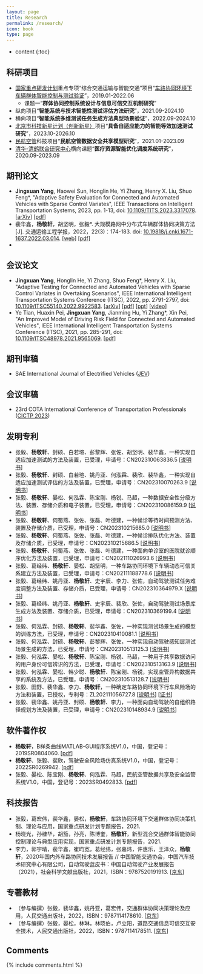 ```yaml
---
layout: page
title: Research
permalink: /research/
icon: book
type: page
---
```


* content
{:toc}

## 科研项目

+ [国家重点研发计划](https://baike.baidu.com/item/%E5%9B%BD%E5%AE%B6%E9%87%8D%E7%82%B9%E7%A0%94%E5%8F%91%E8%AE%A1%E5%88%92/19395314?fr=aladdin)重点专项“综合交通运输与智能交通”项目“[车路协同环境下车辆群体智能控制与测试验证](https://www.jingxuanyang.com/file_upload/综合交通运输与智能交通重点专项2018年度项目申报指南.pdf)”，2019.01-2022.06
  + 课题一“**群体协同控制系统设计与信息可信交互机制研究**”
+ 纵向项目“**智能系统与技术智能性测试评估方法研究**”，2021.09-2024.10
+ 横向项目“**智能系统多维测试任务生成方法典型场景验证**”，2022.09-2024.10
+ [北京市科技新星计划（创新新星）](http://kw.beijing.gov.cn/art/2023/9/22/art_736_647890.html)项目“**具备自适应能力的智能等效加速测试研究**”，2023.10-2026.10
+ [民航空管](http://www.atmb.net.cn/)科技项目“**民航空管数据安全共享模型研究**”，2021.01-2023.09
+ [清华-清鹤联合研究中心](https://www.tsinghua.edu.cn/kxyj/kyjg/lhgjjg.htm)横向课题“**医疗资源智能优化调度系统研究**”，2020.09-2023.09

## 期刊论文

+ **Jingxuan Yang**, Haowei Sun, Honglin He, Yi Zhang, Henry X. Liu, Shuo Feng\*, "Adaptive Safety Evaluation for Connected and Automated Vehicles with Sparse Control Variates", IEEE Transactions on Intelligent Transportation Systems, 2023, pp. 1-13, doi: [10.1109/TITS.2023.3317078](https://www.doi.org/10.1109/TITS.2023.3317078). [[arXiv](http://arxiv.org/abs/2212.00517)] [[pdf](https://www.jingxuanyang.com/file_upload/scv_arxiv.pdf)]
+ 裴华鑫，**杨敬轩**，胡坚明，张毅\*. 大规模路网中分布式车辆群体协同决策方法[J]. 交通运输工程学报，2022，22(3)：174-183. doi: [10.19818/j.cnki.1671-1637.2022.03.014](https://www.doi.org/10.19818/j.cnki.1671-1637.2022.03.014). [[web](http://transport.chd.edu.cn/cn/article/doi/10.19818/j.cnki.1671-1637.2022.03.014)] [[pdf](https://www.jingxuanyang.com/file_upload/DCDM-JTTE-2022.pdf)]
+ 


## 会议论文

+ **Jingxuan Yang**, Honglin He, Yi Zhang, Shuo Feng\*, Henry X. Liu, "Adaptive Testing for Connected and Automated Vehicles with Sparse Control Variates in Overtaking Scenarios", IEEE International Intelligent Transportation Systems Conference (ITSC), 2022, pp. 2791-2797, doi: [10.1109/ITSC55140.2022.9922583](https://www.doi.org/10.1109/ITSC55140.2022.9922583). [[arXiv](http://arxiv.org/abs/2207.09259)] [[pdf](https://www.jingxuanyang.com/file_upload/atscv_itsc22_arxiv.pdf)] [[ppt](https://www.jingxuanyang.com/file_upload/atscv_pre_itsc22.pdf)] [[video](https://www.bilibili.com/video/BV1Da411S7JH)]
+ Ye Tian, Huaxin Pei, **Jingxuan Yang**, Jianming Hu, Yi Zhang\*, Xin Pei, "An Improved Model of Driving Risk Field for Connected and Automated Vehicles", IEEE International Intelligent Transportation Systems Conference (ITSC), 2021, pp. 285-291, doi: [10.1109/ITSC48978.2021.9565069](https://www.doi.org/10.1109/ITSC48978.2021.9565069). [[pdf](https://www.jingxuanyang.com/file_upload/improved_drf_itsc21.pdf)]

## 期刊审稿

* SAE International Journal of Electrified Vehicles ([JEV](https://www.sae.org/publications/collections/content/E-JOURNAL-14))

## 会议审稿

* 23rd COTA International Conference of Transportation Professionals ([CICTP 2023](https://cota-cictp2023.bjut.edu.cn/CICTP2023.html))

## 发明专利

+ 张毅、**杨敬轩**、封硕、白若瑄、彭黎辉、张佐、胡坚明、裴华鑫，一种实现自适应加速测试的方法及装置，已受理，申请号：CN202310063836.5 [[说明书](https://www.jingxuanyang.com/file_upload/CN202310063836.pdf)]
+ 张毅、**杨敬轩**、封硕、白若瑄、姚丹亚、何泓霖、裴欣、裴华鑫，一种实现自适应加速测试评估的方法及装置，已受理，申请号：CN202310070263.9 [[说明书](https://www.jingxuanyang.com/file_upload/CN202310070263.pdf)]
+ 张毅、**杨敬轩**、晏松、何泓霖、陈宝刚、杨锐、马超，一种数据安全性分级方法、装置、存储介质和电子装置，已受理，申请号：CN202310086159.9 [[说明书](https://www.jingxuanyang.com/file_upload/CN202310086159.pdf)]
+ 张毅、**杨敬轩**、何蜀燕、张佐、张磊、叶德建，一种候诊等待时间预测方法、装置及存储介质，已受理，申请号：CN202310215685.0 [[说明书](https://www.jingxuanyang.com/file_upload/CN202310215685.pdf)]
+ 张毅、**杨敬轩**、何蜀燕、张佐、张磊、叶德建，一种候诊排队优化方法、装置及存储介质，已受理，申请号：CN202310215686.5 [[说明书](https://www.jingxuanyang.com/file_upload/CN202310215686.pdf)]
+ 张毅、**杨敬轩**、何蜀燕、张佐、张磊、叶德建，一种面向单诊室的医院就诊顺序优化方法及装置，已受理，申请号：CN202111026993.6 [[说明书](https://www.jingxuanyang.com/file_upload/CN202111026993.pdf)]
+ 张毅、葛经纬、**杨敬轩**、晏松、胡坚明，一种车路协同环境下车辆动态可信关系建立方法及装置，已受理，申请号：CN202111188778.6 [[说明书](https://www.jingxuanyang.com/file_upload/CN202111188778.pdf)]
+ 张毅、葛经纬、姚丹亚、**杨敬轩**、史宇辰、李力、张佐，自动驾驶测试任务难度调整方法及装置、存储介质，已受理，申请号：CN202310364979.X [[说明书](https://www.jingxuanyang.com/file_upload/CN202310364979.pdf)]
+ 张毅、葛经纬、姚丹亚、**杨敬轩**、史宇辰、裴欣、张佐，自动驾驶测试场景库生成方法及装置、存储介质，已受理，申请号：CN202310369199.4 [[说明书](https://www.jingxuanyang.com/file_upload/CN202310369199.pdf)]
+ 张毅、何泓霖、封硕、**杨敬轩**、裴华鑫、张佐，一种实现测试场景生成的模型的训练方法，已受理，申请号：CN202310410081.1 [[说明书](https://www.jingxuanyang.com/file_upload/CN202310410081.pdf)]
+ 张毅、何泓霖、封硕、**杨敬轩**、彭黎辉、张佐，一种实现自动驾驶感知层测试场景生成的方法，已受理，申请号：CN202310513125.3 [[说明书](https://www.jingxuanyang.com/file_upload/CN202310513125.pdf)]
+ 张毅、何泓霖、晏松、**杨敬轩**、陈宝刚、杨锐、马超，一种用于共享数据访问的用户身份可信辨识的方法，已受理，申请号：CN202310513163.9 [[说明书](https://www.jingxuanyang.com/file_upload/CN202310513163.pdf)]
+ 张毅、何泓霖、晏松、韩少聪、**杨敬轩**、陈宝刚、杨锐，实现空管异构数据共享的系统及方法，已受理，申请号：CN202310513128.7 [[说明书](https://www.jingxuanyang.com/file_upload/CN202310513128.pdf)]
+ 张毅、田野、裴华鑫、李力、**杨敬轩**，一种确定车路协同环境下行车风险场的方法和装置，已授权，专利号：ZL202111056727.8 [[说明书](https://www.jingxuanyang.com/file_upload/CN202111056727.pdf)] [[证书](https://www.jingxuanyang.com/file_upload/ZL2021110567278.pdf)]
+ 张毅、裴华鑫、姚丹亚、封硕、**杨敬轩**、李力，一种面向自动驾驶的自组织路径规划方法及装置，已受理，申请号：CN202310148934.9 [[说明书](https://www.jingxuanyang.com/file_upload/CN202310148934.pdf)]

## 软件著作权

+ **杨敬轩**，B样条曲线MATLAB-GUI程序系统V1.0，中国，登记号：2019SR0804060. [[pdf](https://www.jingxuanyang.com/file_upload/2019SR-BSpline.pdf)]
+ **杨敬轩**、张毅、裴欣，驾驶安全风险场仿真系统V1.0，中国，登记号：2022SR0269942. [[pdf](https://www.jingxuanyang.com/file_upload/2022SR-DSF.pdf)]
+ 张毅、晏松、陈宝刚、**杨敬轩**、何泓霖、马超，民航空管数据共享及安全监管系统V1.0，中国，登记号：2023SR0492833. [[pdf](https://www.jingxuanyang.com/file_upload/2023SR-ATMB.pdf)]

## 科技报告

+ 张毅，葛宏伟，裴华鑫，晏松，**杨敬轩**，车路协同环境下交通群体协同决策机制、理论与应用，国家重点研发计划专题报告，2021.
+ 杨晓光，孙棣华，胡笳，孙亮，陈博奎，**杨敬轩**，新型混合交通群体智能协同控制理论与典型应用实现，国家重点研发计划专题报告，2021.
+ 李力，郭宇晴，裴华鑫，崔昀宽，葛经纬，张嘉玮，许惠乐，王泽众，**杨敬轩**，2020年国内外车路协同技术发展报告 // 中国智能交通协会，中国汽车技术研究中心有限公司，自动驾驶蓝皮书：中国自动驾驶产业发展报告（2021），社会科学文献出版社，2021，ISBN：9787520191913. [[京东](https://item.jd.com/10040943218855.html)]

## 专著教材

+ （参与编撰）张毅，裴华鑫，姚丹亚，葛宏伟，交通群体协同决策理论及应用，人民交通出版社，2022，ISBN：9787114178610. [[京东](https://item.jd.com/13171755.html)]
+ （参与编撰）张毅，晏松，林琳，林晓伯，卢立阳，道路交通信息可信交互安全技术，人民交通出版社，2022，ISBN：9787114178511. [[京东](https://item.jd.com/13171759.html)]

## Comments

{% include comments.html %}
